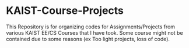 # KAIST-Course-Projects

This Repository is for organizing codes for Assignments/Projects from various KAIST EE/CS Courses that I have took.
Some course might not be contained due to some reasons (ex Too light projects, loss of code).